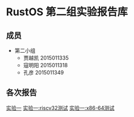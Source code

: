# RustOS 第二组实验报告库

## 成员 ##

- 第二小组
	- 贾越凯 2015011335
	- 寇明阳 2015011318
	- 孔彦 2015011349

## 各次报告

[实验一](lab1/lab1.md)
[实验一:riscv32测试](lab1/riscv32测试报告.md)
[实验一:x86-64测试](lab1/x86_64测试报告.md)
